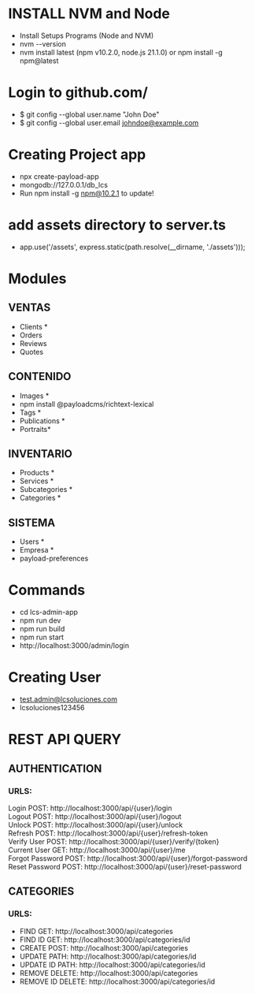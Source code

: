 

# INSTALL NVM and Node
- Install Setups Programs (Node and NVM)
- nvm --version
- nvm install latest (npm v10.2.0, node.js 21.1.0) or npm install -g npm@latest

# Login to github.com/
- $ git config --global user.name "John Doe"
- $ git config --global user.email johndoe@example.com

# Creating Project app
- npx create-payload-app
- mongodb://127.0.0.1/db_lcs
- Run npm install -g npm@10.2.1 to update!


# add assets directory to server.ts 
- app.use('/assets', express.static(path.resolve(__dirname, './assets')));


# Modules 

## VENTAS
- Clients *
- Orders
- Reviews
- Quotes

## CONTENIDO
- Images *
- npm install @payloadcms/richtext-lexical
- Tags *
- Publications *
- Portraits*

## INVENTARIO
- Products *
- Services *
- Subcategories *
- Categories *

## SISTEMA 
- Users *
- Empresa *
- payload-preferences

# Commands
- cd lcs-admin-app
- npm run dev 
- npm run build
- npm run start 
- http://localhost:3000/admin/login

# Creating User
- test.admin@lcsoluciones.com
- lcsoluciones123456




# REST API QUERY

## AUTHENTICATION
### URLS:
Login	        POST: http://localhost:3000/api/{user}/login	
Logout	        POST: http://localhost:3000/api/{user}/logout	
Unlock	        POST: http://localhost:3000/api/{user}/unlock	
Refresh	        POST: http://localhost:3000/api/{user}/refresh-token	
Verify User	    POST: http://localhost:3000/api/{user}/verify/{token}	
Current User	GET:  http://localhost:3000/api/{user}/me	
Forgot Password	POST: http://localhost:3000/api/{user}/forgot-password	
Reset Password	POST: http://localhost:3000/api/{user}/reset-password

## CATEGORIES
### URLS:
- FIND       GET:     http://localhost:3000/api/categories 
- FIND ID    GET:     http://localhost:3000/api/categories/id
- CREATE     POST:    http://localhost:3000/api/categories
- UPDATE     PATH:    http://localhost:3000/api/categories/id
- UPDATE ID  PATH:    http://localhost:3000/api/categories/id
- REMOVE     DELETE:  http://localhost:3000/api/categories
- REMOVE ID  DELETE:  http://localhost:3000/api/categories/id





